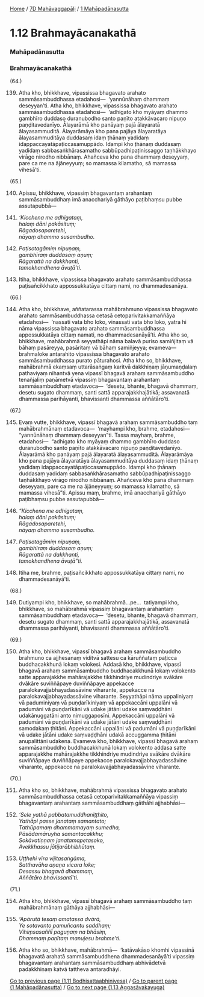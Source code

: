 
[Home](/) / [7D Mahāvaggapāḷi](../../7D.md) / [1 Mahāpadānasutta](../1.md)

# 1.12 Brahmayācanakathā

### Mahāpadānasutta

### Brahmayācanakathā

(64.)

139. Atha kho, bhikkhave, vipassissa bhagavato arahato sammāsambuddhassa etadahosi—  ‘yannūnāhaṃ dhammaṃ deseyyan’ti. Atha kho, bhikkhave, vipassissa bhagavato arahato sammāsambuddhassa etadahosi—  ‘adhigato kho myāyaṃ dhammo gambhīro duddaso duranubodho santo paṇīto atakkāvacaro nipuṇo paṇḍitavedanīyo. Ālayarāmā kho panāyaṃ pajā ālayaratā ālayasammuditā. Ālayarāmāya kho pana pajāya ālayaratāya ālayasammuditāya duddasaṃ idaṃ ṭhānaṃ yadidaṃ idappaccayatāpaṭiccasamuppādo. Idampi kho ṭhānaṃ duddasaṃ yadidaṃ sabbasaṅkhārasamatho sabbūpadhipaṭinissaggo taṇhākkhayo virāgo nirodho nibbānaṃ. Ahañceva kho pana dhammaṃ deseyyaṃ, pare ca me na ājāneyyuṃ; so mamassa kilamatho, sā mamassa vihesā’ti.

(65.)

140. Apissu, bhikkhave, vipassiṃ bhagavantaṃ arahantaṃ sammāsambuddhaṃ imā anacchariyā gāthāyo paṭibhaṃsu pubbe assutapubbā—

141. _‘Kicchena me adhigataṃ,_  
_halaṃ dāni pakāsituṃ;_  
_Rāgadosaparetehi,_  
_nāyaṃ dhammo susambudho._  


142. _Paṭisotagāmiṃ nipuṇaṃ,_  
_gambhīraṃ duddasaṃ aṇuṃ;_  
_Rāgarattā na dakkhanti,_  
_tamokhandhena āvuṭā’ti._  


143. Itiha, bhikkhave, vipassissa bhagavato arahato sammāsambuddhassa paṭisañcikkhato appossukkatāya cittaṃ nami, no dhammadesanāya.

(66.)

144. Atha kho, bhikkhave, aññatarassa mahābrahmuno vipassissa bhagavato arahato sammāsambuddhassa cetasā cetoparivitakkamaññāya etadahosi—  ‘nassati vata bho loko, vinassati vata bho loko, yatra hi nāma vipassissa bhagavato arahato sammāsambuddhassa appossukkatāya cittaṃ namati, no dhammadesanāyā’ti. Atha kho so, bhikkhave, mahābrahmā seyyathāpi nāma balavā puriso samiñjitaṃ vā bāhaṃ pasāreyya, pasāritaṃ vā bāhaṃ samiñjeyya; evameva—  brahmaloke antarahito vipassissa bhagavato arahato sammāsambuddhassa purato pāturahosi. Atha kho so, bhikkhave, mahābrahmā ekaṃsaṃ uttarāsaṅgaṃ karitvā dakkhiṇaṃ jāṇumaṇḍalaṃ pathaviyaṃ nihantvā yena vipassī bhagavā arahaṃ sammāsambuddho tenañjaliṃ paṇāmetvā vipassiṃ bhagavantaṃ arahantaṃ sammāsambuddhaṃ etadavoca—  ‘desetu, bhante, bhagavā dhammaṃ, desetu sugato dhammaṃ, santi sattā apparajakkhajātikā; assavanatā dhammassa parihāyanti, bhavissanti dhammassa aññātāro’ti.

(67.)

145. Evaṃ vutte, bhikkhave, vipassī bhagavā arahaṃ sammāsambuddho taṃ mahābrahmānaṃ etadavoca—  ‘mayhampi kho, brahme, etadahosi—  “yannūnāhaṃ dhammaṃ deseyyan”ti. Tassa mayhaṃ, brahme, etadahosi—  “adhigato kho myāyaṃ dhammo gambhīro duddaso duranubodho santo paṇīto atakkāvacaro nipuṇo paṇḍitavedanīyo. Ālayarāmā kho panāyaṃ pajā ālayaratā ālayasammuditā. Ālayarāmāya kho pana pajāya ālayaratāya ālayasammuditāya duddasaṃ idaṃ ṭhānaṃ yadidaṃ idappaccayatāpaṭiccasamuppādo. Idampi kho ṭhānaṃ duddasaṃ yadidaṃ sabbasaṅkhārasamatho sabbūpadhipaṭinissaggo taṇhākkhayo virāgo nirodho nibbānaṃ. Ahañceva kho pana dhammaṃ deseyyaṃ, pare ca me na ājāneyyuṃ; so mamassa kilamatho, sā mamassa vihesā”ti. Apissu maṃ, brahme, imā anacchariyā gāthāyo paṭibhaṃsu pubbe assutapubbā—

146. _“Kicchena me adhigataṃ,_  
_halaṃ dāni pakāsituṃ;_  
_Rāgadosaparetehi,_  
_nāyaṃ dhammo susambudho._  


147. _Paṭisotagāmiṃ nipuṇaṃ,_  
_gambhīraṃ duddasaṃ aṇuṃ;_  
_Rāgarattā na dakkhanti,_  
_tamokhandhena āvuṭā”ti._  


148. Itiha me, brahme, paṭisañcikkhato appossukkatāya cittaṃ nami, no dhammadesanāyā’ti.

(68.)

149. Dutiyampi kho, bhikkhave, so mahābrahmā…pe…  tatiyampi kho, bhikkhave, so mahābrahmā vipassiṃ bhagavantaṃ arahantaṃ sammāsambuddhaṃ etadavoca—  ‘desetu, bhante, bhagavā dhammaṃ, desetu sugato dhammaṃ, santi sattā apparajakkhajātikā, assavanatā dhammassa parihāyanti, bhavissanti dhammassa aññātāro’ti.

(69.)

150. Atha kho, bhikkhave, vipassī bhagavā arahaṃ sammāsambuddho brahmuno ca ajjhesanaṃ viditvā sattesu ca kāruññataṃ paṭicca buddhacakkhunā lokaṃ volokesi. Addasā kho, bhikkhave, vipassī bhagavā arahaṃ sammāsambuddho buddhacakkhunā lokaṃ volokento satte apparajakkhe mahārajakkhe tikkhindriye mudindriye svākāre dvākāre suviññāpaye duviññāpaye appekacce paralokavajjabhayadassāvine viharante, appekacce na paralokavajjabhayadassāvine viharante. Seyyathāpi nāma uppaliniyaṃ vā paduminiyaṃ vā puṇḍarīkiniyaṃ vā appekaccāni uppalāni vā padumāni vā puṇḍarīkāni vā udake jātāni udake saṃvaḍḍhāni udakānuggatāni anto nimuggaposīni. Appekaccāni uppalāni vā padumāni vā puṇḍarīkāni vā udake jātāni udake saṃvaḍḍhāni samodakaṃ ṭhitāni. Appekaccāni uppalāni vā padumāni vā puṇḍarīkāni vā udake jātāni udake saṃvaḍḍhāni udakā accuggamma ṭhitāni anupalittāni udakena. Evameva kho, bhikkhave, vipassī bhagavā arahaṃ sammāsambuddho buddhacakkhunā lokaṃ volokento addasa satte apparajakkhe mahārajakkhe tikkhindriye mudindriye svākāre dvākāre suviññāpaye duviññāpaye appekacce paralokavajjabhayadassāvine viharante, appekacce na paralokavajjabhayadassāvine viharante.

(70.)

151. Atha kho so, bhikkhave, mahābrahmā vipassissa bhagavato arahato sammāsambuddhassa cetasā cetoparivitakkamaññāya vipassiṃ bhagavantaṃ arahantaṃ sammāsambuddhaṃ gāthāhi ajjhabhāsi—

152. _‘Sele yathā pabbatamuddhaniṭṭhito,_  
_Yathāpi passe janataṃ samantato;_  
_Tathūpamaṃ dhammamayaṃ sumedha,_  
_Pāsādamāruyha samantacakkhu;_  
_Sokāvatiṇṇaṃ janatamapetasoko,_  
_Avekkhassu jātijarābhibhūtaṃ._  


153. _Uṭṭhehi vīra vijitasaṅgāma,_  
_Satthavāha aṇaṇa vicara loke;_  
_Desassu bhagavā dhammaṃ,_  
_Aññātāro bhavissantī’ti._  


(71.)

154. Atha kho, bhikkhave, vipassī bhagavā arahaṃ sammāsambuddho taṃ mahābrahmānaṃ gāthāya ajjhabhāsi—

155. _‘Apārutā tesaṃ amatassa dvārā,_  
_Ye sotavanto pamuñcantu saddhaṃ;_  
_Vihiṃsasaññī paguṇaṃ na bhāsiṃ,_  
_Dhammaṃ paṇītaṃ manujesu brahme’ti._  


156. Atha kho so, bhikkhave, mahābrahmā—  ‘katāvakāso khomhi vipassinā bhagavatā arahatā sammāsambuddhena dhammadesanāyā’ti vipassiṃ bhagavantaṃ arahantaṃ sammāsambuddhaṃ abhivādetvā padakkhiṇaṃ katvā tattheva antaradhāyi.

[Go to previous page (1.11 Bodhisattaabhinivesa)](1.11.md) / [Go to parent page (1 Mahāpadānasutta)](../1.md) / [Go to next page (1.13 Aggasāvakayuga)](1.13.md)


